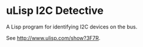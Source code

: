 # uLisp I2C Detective
A Lisp program for identifying I2C devices on the bus.

See http://www.ulisp.com/show?3F7R.
